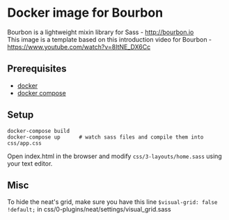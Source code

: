 # Docker image for Bourbon

Bourbon is a lightweight mixin library for Sass - http://bourbon.io  
This image is a template based on this introduction video for Bourbon - https://www.youtube.com/watch?v=8ItNE_DX6Cc

## Prerequisites

* [docker](https://docs.docker.com/installation/mac)
* [docker compose](https://docs.docker.com/compose/install)

## Setup

    docker-compose build
    docker-compose up      # watch sass files and compile them into css/app.css

Open index.html in the browser and modify `css/3-layouts/home.sass` using your text editor.

## Misc

To hide the neat's grid, make sure you have this line `$visual-grid: false !default;` in css/0-plugins/neat/settings/visual_grid.sass
